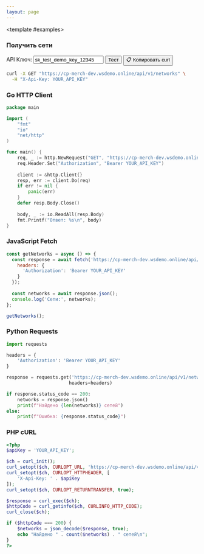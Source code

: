 ```yaml
---
layout: page
---
```


<ApiDoc>
  <template #content>

# API Сетей

API сетей предоставляет функциональность для управления блокчейн сетями и их конфигурациями.

::: tip Интерактивное тестирование
Тестируйте API в реальном времени! Введите ваш API ключ и нажимайте кнопки "Тест" для отправки запросов на `https://cp-merch-dev.wsdemo.online/api`.
:::

## Обзор

API сетей позволяет:
- Получать информацию о поддерживаемых блокчейн сетях
- Конфигурировать параметры сетей (только админ)
- Отслеживать последние обработанные номера блоков

<ApiMethod 
  method="GET"
  endpoint="/v1/networks"
  title="Получить сети"
  description="Возвращает список всех поддерживаемых блокчейн сетей с их конфигурациями."
  :responses="[
    { status: '200 OK', description: 'Список сетей получен' }
  ]"
/>

<ApiMethod 
  method="GET"
  endpoint="/v1/networks/{network}"
  title="Получить сеть"
  description="Возвращает информацию о конкретной блокчейн сети."
  :parameters="[
    { name: 'network', type: 'string', required: true, description: 'Слаг сети (например, bitcoin, ethereum, tron, bsc)' }
  ]"
  :responses="[
    { status: '200 OK', description: 'Информация о сети получена' },
    { status: '400 Bad Request', description: 'Неверный слаг сети' }
  ]"
/>

<ApiMethod 
  method="GET"
  endpoint="/v1/networks/last-number-block/{network}"
  title="Получить номер последнего блока"
  description="Возвращает номер последнего обработанного блока для указанной сети."
  :parameters="[
    { name: 'network', type: 'string', required: true, description: 'Слаг сети' }
  ]"
  :responses="[
    { status: '200 OK', description: 'Номер последнего блока получен' }
  ]"
/>

<ApiMethod 
  method="POST"
  endpoint="/v1/networks/tron/stake"
  title="Застейкать TRX"
  description="Стейкает указанное количество TRX для получения пропускной способности или энергии. Только для админов."
  :parameters="[
    { name: 'amount', type: 'string', required: true, description: 'Количество TRX для стейкинга' },
    { name: 'resource', type: 'string', required: true, description: 'Тип ресурса: BANDWIDTH или ENERGY' }
  ]"
  :responses="[
    { status: '201 Created', description: 'TRX успешно застейкан' }
  ]"
/>

  </template>

  <template #examples>

<div class="example-block" data-lang="curl">

### Получить сети

<div class="api-demo">
  <div class="demo-controls">
    <label for="api-key">API Ключ:</label>
    <input type="text" id="api-key" value="sk_test_demo_key_12345" placeholder="Введите ваш API ключ" />
    <button onclick="testGetNetworks()" class="test-button">Тест</button>
    <button onclick="copyCurlCommand('/networks', {method: 'GET'})" class="copy-curl-button">📋 Копировать curl</button>
  </div>
</div>

```bash
curl -X GET "https://cp-merch-dev.wsdemo.online/api/v1/networks" \
  -H "X-Api-Key: YOUR_API_KEY"
```

</div>

<div class="example-block" data-lang="go">

### Go HTTP Client

```go
package main

import (
    "fmt"
    "io"
    "net/http"
)

func main() {
    req, _ := http.NewRequest("GET", "https://cp-merch-dev.wsdemo.online/api/v1/networks", nil)
    req.Header.Set("Authorization", "Bearer YOUR_API_KEY")
    
    client := &http.Client{}
    resp, err := client.Do(req)
    if err != nil {
        panic(err)
    }
    defer resp.Body.Close()
    
    body, _ := io.ReadAll(resp.Body)
    fmt.Printf("Ответ: %s\n", body)
}
```

</div>

<div class="example-block" data-lang="javascript">

### JavaScript Fetch

```javascript
const getNetworks = async () => {
  const response = await fetch('https://cp-merch-dev.wsdemo.online/api/v1/networks', {
    headers: {
      'Authorization': 'Bearer YOUR_API_KEY'
    }
  });
  
  const networks = await response.json();
  console.log('Сети:', networks);
};

getNetworks();
```

</div>

<div class="example-block" data-lang="python">

### Python Requests

```python
import requests

headers = {
    'Authorization': 'Bearer YOUR_API_KEY'
}

response = requests.get('https://cp-merch-dev.wsdemo.online/api/v1/networks', 
                       headers=headers)

if response.status_code == 200:
    networks = response.json()
    print(f"Найдено {len(networks)} сетей")
else:
    print(f"Ошибка: {response.status_code}")
```

</div>

<div class="example-block" data-lang="php">

### PHP cURL

```php
<?php
$apiKey = 'YOUR_API_KEY';

$ch = curl_init();
curl_setopt($ch, CURLOPT_URL, 'https://cp-merch-dev.wsdemo.online/api/v1/networks');
curl_setopt($ch, CURLOPT_HTTPHEADER, [
    'X-Api-Key: ' . $apiKey
]);
curl_setopt($ch, CURLOPT_RETURNTRANSFER, true);

$response = curl_exec($ch);
$httpCode = curl_getinfo($ch, CURLINFO_HTTP_CODE);
curl_close($ch);

if ($httpCode === 200) {
    $networks = json_decode($response, true);
    echo "Найдено " . count($networks) . " сетей\n";
}
?>
```

</div>

  </template>
</ApiDoc> 